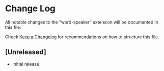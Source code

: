 # Change Log

All notable changes to the "word-speaker" extension will be documented in this file.

Check [Keep a Changelog](http://keepachangelog.com/) for recommendations on how to structure this file.

## [Unreleased]

- Initial release